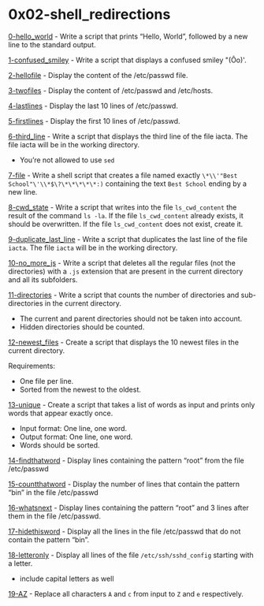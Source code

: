 # 0x02-shell_redirections

[0-hello_world](./0-hello_world) - Write a script that prints “Hello, World”, followed by a new line to the standard output.

[1-confused_smiley](./1-confused_smiley) - Write a script that displays a confused smiley "(Ôo)'.

[2-hellofile](./2-hellofile) - Display the content of the /etc/passwd file.

[3-twofiles](./3-twofiles) - Display the content of /etc/passwd and /etc/hosts.

[4-lastlines](./4-lastlines) - Display the last 10 lines of /etc/passwd.

[5-firstlines](./5-firstlines) - Display the first 10 lines of /etc/passwd.

[6-third_line](./6-third_line) - Write a script that displays the third line of the file iacta. The file iacta will be in the working directory.

- You’re not allowed to use `sed`

[7-file](./7-file) - Write a shell script that creates a file named exactly `\*\\'"Best School"\'\\*$\?\*\*\*\*\*:)` containing the text `Best School` ending by a new line.

[8-cwd_state](./8-cwd_state) - Write a script that writes into the file `ls_cwd_content` the result of the command `ls -la`. If the file `ls_cwd_content` already exists, it should be overwritten. If the file `ls_cwd_content` does not exist, create it.

[9-duplicate_last_line](./9-duplicate_last_line) - Write a script that duplicates the last line of the file `iacta`. The file `iacta` will be in the working directory.

[10-no_more_js](./10-no_more_js) - Write a script that deletes all the regular files (not the directories) with a `.js` extension that are present in the current directory and all its subfolders.

[11-directories](./11-directories) - Write a script that counts the number of directories and sub-directories in the current directory.

- The current and parent directories should not be taken into account.
- Hidden directories should be counted.

[12-newest_files](./12-newest_files) - Create a script that displays the 10 newest files in the current directory.

Requirements:
- One file per line.
- Sorted from the newest to the oldest.

[13-unique](./13-unique) - Create a script that takes a list of words as input and prints only words that appear exactly once.
- Input format: One line, one word.
- Output format: One line, one word.
- Words should be sorted.

[14-findthatword](./14-findthatword) - Display lines containing the pattern “root” from the file /etc/passwd

[15-countthatword](./15-countthatword) - Display the number of lines that contain the pattern “bin” in the file /etc/passwd

[16-whatsnext](./16-whatsnext) - Display lines containing the pattern “root” and 3 lines after them in the file /etc/passwd.

[17-hidethisword](./17-hidethisword) - Display all the lines in the file /etc/passwd that do not contain the pattern “bin”.

[18-letteronly](./18-letteronly) - Display all lines of the file `/etc/ssh/sshd_config` starting with a letter.
- include capital letters as well

[19-AZ](./19-AZ) - Replace all characters `A` and `c` from input to `Z` and `e` respectively.
